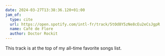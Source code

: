 ```yaml
---
date: 2024-03-27T13:38:36.120+01:00
jam_of:
  type: cite
  url: https://open.spotify.com/intl-fr/track/5tOd8Y5zNe8cEu2eCsJgpR
  name: Café de Flore
  author: Doctor Rockit
---
```


This track is at the top of my all-time favorite songs list.
